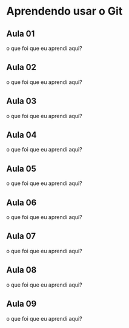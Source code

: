 # Aprendendo usar o Git


## Aula 01

o que foi que eu aprendi aqui?


## Aula 02

o que foi que eu aprendi aqui?


## Aula 03

o que foi que eu aprendi aqui?


## Aula 04
o que foi que eu aprendi aqui?


## Aula 05

o que foi que eu aprendi aqui?


## Aula 06

o que foi que eu aprendi aqui?


## Aula 07

o que foi que eu aprendi aqui?


## Aula 08

o que foi que eu aprendi aqui?


## Aula 09

o que foi que eu aprendi aqui?

